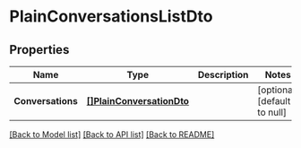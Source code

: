 # PlainConversationsListDto

## Properties
Name | Type | Description | Notes
------------ | ------------- | ------------- | -------------
**Conversations** | [**[]PlainConversationDto**](PlainConversationDto.md) |  | [optional] [default to null]

[[Back to Model list]](../README.md#documentation-for-models) [[Back to API list]](../README.md#documentation-for-api-endpoints) [[Back to README]](../README.md)


